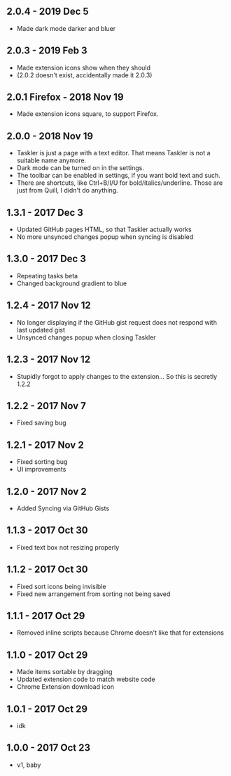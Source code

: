 ## 2.0.4 - 2019 Dec 5
- Made dark mode darker and bluer

## 2.0.3 - 2019 Feb 3
- Made extension icons show when they should
- (2.0.2 doesn't exist, accidentally made it 2.0.3)

## 2.0.1 Firefox - 2018 Nov 19
- Made extension icons square, to support Firefox.

## 2.0.0 - 2018 Nov 19
- Taskler is just a page with a text editor. That means Taskler is not a suitable name anymore.
- Dark mode can be turned on in the settings.
- The toolbar can be enabled in settings, if you want bold text and such.
- There are shortcuts, like Ctrl+B/I/U for bold/italics/underline. Those are just from Quill, I didn't do anything.

## 1.3.1 - 2017 Dec 3
- Updated GitHub pages HTML, so that Taskler actually works
- No more unsynced changes popup when syncing is disabled

## 1.3.0 - 2017 Dec 3
- Repeating tasks beta
- Changed background gradient to blue

## 1.2.4 - 2017 Nov 12
- No longer displaying if the GitHub gist request does not respond with last updated gist
- Unsynced changes popup when closing Taskler

## 1.2.3 - 2017 Nov 12
- Stupidly forgot to apply changes to the extension... So this is secretly 1.2.2

## 1.2.2 - 2017 Nov 7
- Fixed saving bug

## 1.2.1 - 2017 Nov 2
- Fixed sorting bug
- UI improvements

## 1.2.0 - 2017 Nov 2
- Added Syncing via GitHub Gists

## 1.1.3 - 2017 Oct 30
- Fixed text box not resizing properly

## 1.1.2 - 2017 Oct 30
- Fixed sort icons being invisible
- Fixed new arrangement from sorting not being saved

## 1.1.1 - 2017 Oct 29
- Removed inline scripts because Chrome doesn't like that for extensions

## 1.1.0 - 2017 Oct 29
- Made items sortable by dragging
- Updated extension code to match website code
- Chrome Extension download icon

## 1.0.1 - 2017 Oct 29
- idk

## 1.0.0 - 2017 Oct 23
- v1, baby
